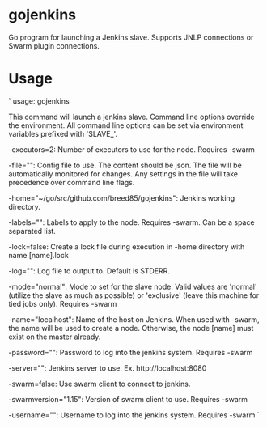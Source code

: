 gojenkins
=========

Go program for launching a Jenkins slave. Supports JNLP connections or Swarm plugin connections. 


Usage
=========
`
usage: gojenkins

   This command will launch a jenkins slave. Command line options override the environment.
   All command line options can be set via environment variables prefixed with 'SLAVE_'.

  -executors=2:
	Number of executors to use for the node. Requires -swarm

  -file="":
	Config file to use. The content should be json. The file will be automatically monitored for changes.
	Any settings in the file will take precedence over command line flags.

  -home="~/go/src/github.com/breed85/gojenkins":
	Jenkins working directory.

  -labels="":
	Labels to apply to the node. Requires -swarm. Can be a space separated list.

  -lock=false:
	Create a lock file during execution in -home directory with name [name].lock

  -log="":
	Log file to output to. Default is STDERR.

  -mode="normal":
	Mode to set for the slave node. Valid values are 'normal' (utilize the slave as much as possible)
	or 'exclusive' (leave this machine for tied jobs only). Requires -swarm

  -name="localhost":
	Name of the host on Jenkins. When used with -swarm, the name will be used to create a node.
	Otherwise, the node [name] must exist on the master already.

  -password="":
	Password to log into the jenkins system. Requires -swarm

  -server="":
	Jenkins server to use. Ex. http://localhost:8080

  -swarm=false:
	Use swarm client to connect to jenkins.

  -swarmversion="1.15":
	Version of swarm client to use. Requires -swarm

  -username="":
	Username to log into the jenkins system. Requires -swarm
`
